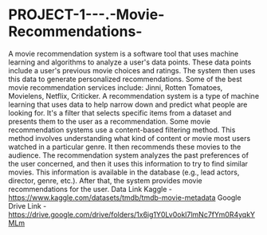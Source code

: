 # PROJECT-1---.-Movie-Recommendations-
A movie recommendation system is a software tool that uses machine learning and algorithms to analyze a user's data points. These data points include a user's previous movie choices and ratings. The system then uses this data to generate personalized recommendations.  Some of the best movie recommendation services include: Jinni, Rotten Tomatoes, Movielens, Netflix, Criticker. 
A recommendation system is a type of machine learning that uses data to help narrow down and predict what people are looking for. It's a filter that selects specific items from a dataset and presents them to the user as a recommendation.
Some movie recommendation systems use a content-based filtering method. This method involves understanding what kind of content or movie most users watched in a particular genre. It then recommends these movies to the audience.
The recommendation system analyzes the past preferences of the user concerned, and then it uses this information to try to find similar movies. This information is available in the database (e.g., lead actors, director, genre, etc.). After that, the system provides movie recommendations for the user.
Data Link Kaggle - https://www.kaggle.com/datasets/tmdb/tmdb-movie-metadata 
Google Drive Link - https://drive.google.com/drive/folders/1x6ig1Y0Lv0okl7lmNc7fYm0R4yqkYMLm
